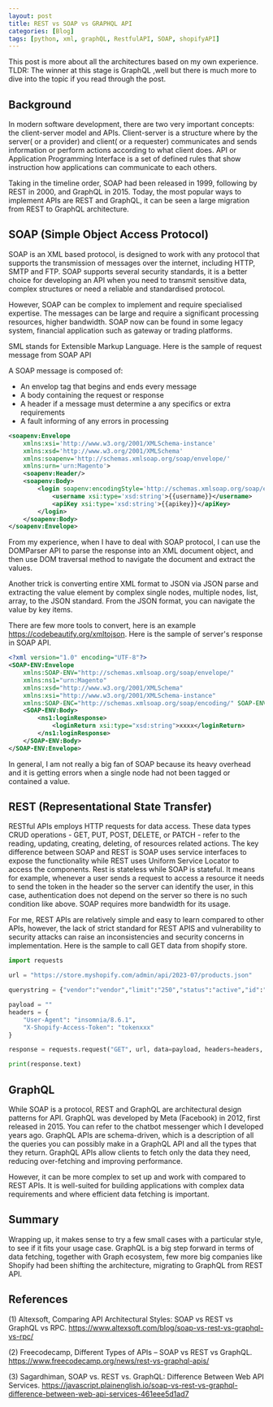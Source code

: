 ```yaml
---
layout: post
title: REST vs SOAP vs GRAPHQL API
categories: [Blog]
tags: [python, xml, graphQL, RestfulAPI, SOAP, shopifyAPI]
---
```


This post is more about all the architectures based on my own experience. TLDR: The winner at this stage is GraphQL ,well but there is much more to dive into the topic if you read through the post.

## Background

In modern software development, there are two very important concepts: the client-server model and APIs. Client-server is a structure where by the server( or a provider) and client( or a requester) communicates and sends information or perform actions according to what client does. API or Application Programming Interface is a set of defined rules that show instruction how applications can communicate to each others. 

Taking in the timeline order, SOAP had been released in 1999, following by REST in 2000, and GraphQL in 2015. Today, the most popular ways to implement APIs are REST and GraphQL, it can be seen a large migration from REST to GraphQL architecture.

## SOAP (Simple Object Access Protocol)

SOAP is an XML based protocol, is designed to work with any protocol that supports the transmission of messages over the internet, including HTTP, SMTP and FTP. SOAP supports several security standards, it is a better choice for developing an API when you need to transmit sensitive data, complex structures or need a reliable and standardised protocol. 

However, SOAP can be complex to implement and require specialised expertise. The messages can be large and require a significant processing resources, higher bandwidth. SOAP now can be found in some legacy system, financial application such as gateway or trading platforms.

SML stands for Extensible Markup Language. Here is the sample of request message from SOAP API

A SOAP message is composed of:

- An envelop tag that begins and ends every message
- A body containing the request or response
- A header if a message must determine a any specifics or extra requirements
- A fault informing of any errors in processing

```xml
<soapenv:Envelope
	xmlns:xsi='http://www.w3.org/2001/XMLSchema-instance'
	xmlns:xsd='http://www.w3.org/2001/XMLSchema'
	xmlns:soapenv='http://schemas.xmlsoap.org/soap/envelope/'
	xmlns:urn='urn:Magento'>
	<soapenv:Header/>
	<soapenv:Body>
		<login soapenv:encodingStyle='http://schemas.xmlsoap.org/soap/encoding/'>
			<username xsi:type='xsd:string'>{{username}}</username>
			<apiKey xsi:type='xsd:string'>{{apikey}}</apiKey>
		</login>
	</soapenv:Body>
</soapenv:Envelope>
```
From my experience, when I have to deal with SOAP protocol, I can use the DOMParser API to parse the response into an XML document object, and then use DOM traversal method to navigate the document and extract the values.

Another trick is converting entire XML format to JSON via JSON parse and extracting the value element by complex single nodes, multiple nodes, list, array, to the JSON standard. From the JSON format, you can navigate the value by key items.

There are few more tools to convert, here is an example https://codebeautify.org/xmltojson. Here is the sample of server's response in SOAP API.

```xml
<?xml version="1.0" encoding="UTF-8"?>
<SOAP-ENV:Envelope
	xmlns:SOAP-ENV="http://schemas.xmlsoap.org/soap/envelope/"
	xmlns:ns1="urn:Magento"
	xmlns:xsd="http://www.w3.org/2001/XMLSchema"
	xmlns:xsi="http://www.w3.org/2001/XMLSchema-instance"
	xmlns:SOAP-ENC="http://schemas.xmlsoap.org/soap/encoding/" SOAP-ENV:encodingStyle="http://schemas.xmlsoap.org/soap/encoding/">
	<SOAP-ENV:Body>
		<ns1:loginResponse>
			<loginReturn xsi:type="xsd:string">xxxx</loginReturn>
		</ns1:loginResponse>
	</SOAP-ENV:Body>
</SOAP-ENV:Envelope>
```
In general, I am not really a big fan of SOAP because its heavy overhead and it is getting errors when a single node had not been tagged or contained a value.

## REST (Representational State Transfer)

RESTful APIs employs HTTP requests for data access. These data types CRUD operations - GET, PUT, POST, DELETE, or PATCH - refer to the reading, updating, creating, deleting, of resources related actions. The key difference between SOAP and REST is SOAP uses service interfaces to expose the functionality while REST uses Uniform Service Locator to access the components. Rest is stateless while SOAP is stateful. It means for example, whenever a user sends a request to access a resource it needs to send the token in the header so the server can identify the user, in this case, authentication does not depend on the server so there is no such condition like above. SOAP requires more bandwidth for its usage.

For me, REST APIs are relatively simple and easy to learn compared to other APIs, however, the lack of strict standard for REST APIS and vulnerability to security attacks can raise an inconsistencies and security concerns in implementation. Here is the sample to call GET data from shopify store.

```python
import requests

url = "https://store.myshopify.com/admin/api/2023-07/products.json"

querystring = {"vendor":"vendor","limit":"250","status":"active","id":"123"}

payload = ""
headers = {
    "User-Agent": "insomnia/8.6.1",
    "X-Shopify-Access-Token": "tokenxxx"
}

response = requests.request("GET", url, data=payload, headers=headers, params=querystring)

print(response.text)
```

## GraphQL

While SOAP is a protocol, REST and GraphQL are architectural design patterns for API. GraphQL was developed by Meta (Facebook) in 2012, first released in 2015. You can refer to the chatbot messenger which I developed years ago. GraphQL APIs are schema-driven, which is a description of all the queries you can possibly make in a GraphQL API and all the types that they return. GraphQL APIs allow clients to fetch only the data they need, reducing over-fetching and improving performance.

However, it can be more complex to set up and work with compared to REST APIs. It is well-suited for building applications with complex data requirements and where efficient data fetching is important.

## Summary

Wrapping up, it makes sense to try a few small cases with a particular style, to see if it fits your usage case. GraphQL is a big step forward in terms of data fetching, together with Graph ecosystem, few more big companies like Shopify had been shifting the architecture, migrating to GraphQL from REST API.

## References

(1) Altexsoft, Comparing API Architectural Styles: SOAP vs REST vs GraphQL vs RPC. https://www.altexsoft.com/blog/soap-vs-rest-vs-graphql-vs-rpc/

(2) Freecodecamp, Different Types of APIs – SOAP vs REST vs GraphQL. https://www.freecodecamp.org/news/rest-vs-graphql-apis/

(3) Sagardhiman, SOAP vs. REST vs. GraphQL: Difference Between Web API Services. https://javascript.plainenglish.io/soap-vs-rest-vs-graphql-difference-between-web-api-services-461eee5d1ad7

